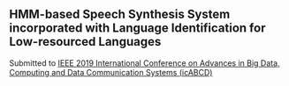 ## HMM-based Speech Synthesis System incorporated with Language Identification for Low-resourced Languages

Submitted to [IEEE 2019 International Conference on Advances in Big Data, Computing and Data Communication Systems (icABCD)
](http://icabcd.org/2019/)
